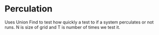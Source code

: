 # Perculation
Uses Union Find to test how quickly a test to if a system perculates or not runs. N is size of grid and T is number of times we test it.
